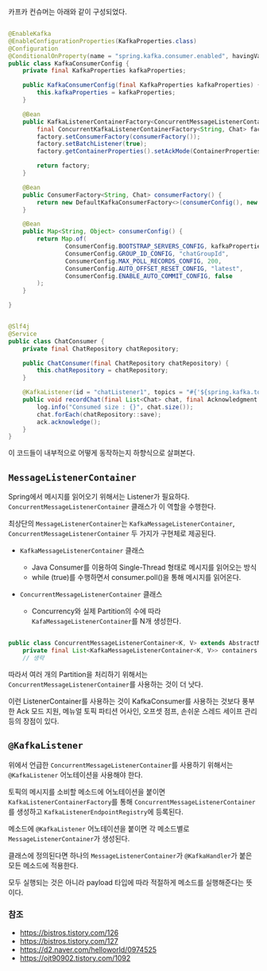 카프카 컨슈머는 아래와 같이 구성되었다.

```java

@EnableKafka
@EnableConfigurationProperties(KafkaProperties.class)
@Configuration
@ConditionalOnProperty(name = "spring.kafka.consumer.enabled", havingValue = "true")
public class KafkaConsumerConfig {
    private final KafkaProperties kafkaProperties;

    public KafkaConsumerConfig(final KafkaProperties kafkaProperties) {
        this.kafkaProperties = kafkaProperties;
    }

    @Bean
    public KafkaListenerContainerFactory<ConcurrentMessageListenerContainer<String, Chat>> kafkaListenerContainerFactory() {
        final ConcurrentKafkaListenerContainerFactory<String, Chat> factory = new ConcurrentKafkaListenerContainerFactory<>();
        factory.setConsumerFactory(consumerFactory());
        factory.setBatchListener(true);
        factory.getContainerProperties().setAckMode(ContainerProperties.AckMode.MANUAL);

        return factory;
    }

    @Bean
    public ConsumerFactory<String, Chat> consumerFactory() {
        return new DefaultKafkaConsumerFactory<>(consumerConfig(), new StringDeserializer(), new JsonDeserializer<>(Chat.class));
    }

    @Bean
    public Map<String, Object> consumerConfig() {
        return Map.of(
                ConsumerConfig.BOOTSTRAP_SERVERS_CONFIG, kafkaProperties.getBootstrapServers(),
                ConsumerConfig.GROUP_ID_CONFIG, "chatGroupId",
                ConsumerConfig.MAX_POLL_RECORDS_CONFIG, 200,
                ConsumerConfig.AUTO_OFFSET_RESET_CONFIG, "latest",
                ConsumerConfig.ENABLE_AUTO_COMMIT_CONFIG, false
        );
    }

}
```

```java

@Slf4j
@Service
public class ChatConsumer {
    private final ChatRepository chatRepository;

    public ChatConsumer(final ChatRepository chatRepository) {
        this.chatRepository = chatRepository;
    }

    @KafkaListener(id = "chatListener1", topics = "#{'${spring.kafka.topics.chat}'.split(',')}", containerFactory = "kafkaListenerContainerFactory", autoStartup = "${spring.kafka.consumer.enabled}")
    public void recordChat(final List<Chat> chat, final Acknowledgment ack) {
        log.info("Consumed size : {}", chat.size());
        chat.forEach(chatRepository::save);
        ack.acknowledge();
    }
}
```

이 코드들이 내부적으로 어떻게 동작하는지 하향식으로 살펴본다.

## `MessageListenerContainer`

Spring에서 메시지를 읽어오기 위해서는 Listener가 필요하다. `ConcurrentMessageListenerContainer` 클래스가 이 역할을 수행한다.

최상단의 `MessageListenerContainer`는 `KafkaMessageListenerContainer`, `ConcurrentMessageListenerContainer` 두 가지가 구현체로 제공된다.

- `KafkaMessageListenerContainer` 클래스
    - Java Consumer를 이용하여 Single-Thread 형태로 메시지를 읽어오는 방식
    - while (true)를 수행하면서 consumer.poll()을 통해 메시지를 읽어온다.

- `ConcurrentMessageListenerContainer` 클래스
    - Concurrency와 실제 Partition의 수에 따라 `KafaMessageListenerContainer`를 N개 생성한다.
```java

public class ConcurrentMessageListenerContainer<K, V> extends AbstractMessageListenerContainer<K, V> {
    private final List<KafkaMessageListenerContainer<K, V>> containers = new ArrayList<>();
    // 생략
```

따라서 여러 개의 Partition을 처리하기 위해서는 `ConcurrentMessageListenerContainer`를 사용하는 것이 더 낫다.

이런 ListenerContainer를 사용하는 것이 KafkaConsumer를 사용하는 것보다 풍부한 Ack 모드 지원, 메뉴얼 토픽 파티션 어사인, 오프셋 점프, 손쉬운 스레드 세이프 관리 등의 장점이 있다.

## `@KafkaListener`
위에서 언급한 `ConcurrentMessageListenerContainer`를 사용하기 위해서는 `@KafkaListener` 어노테이션을 사용해야 한다.

토픽의 메시지를 소비할 메소드에 어노테이션을 붙이면 `KafkaListenerContainerFactory`를 통해 `ConcurrentMessageListenerContainer`를 생성하고 `KafkaListenerEndpointRegistry`에 등록된다.

메소드에 `@KafkaListener` 어노테이션을 붙이면 각 메소드별로 `MessageListenerContainer`가 생성된다.

클래스에 정의된다면 하나의 `MessageListenerContainer`가 `@KafkaHandler`가 붙은 모든 메소드에 적용한다. 

모두 실행되는 것은 아니라 payload 타입에 따라 적절하게 메소드를 실행해준다는 뜻이다. 



### 참조
- https://bistros.tistory.com/126
- https://bistros.tistory.com/127
- https://d2.naver.com/helloworld/0974525
- https://ojt90902.tistory.com/1092